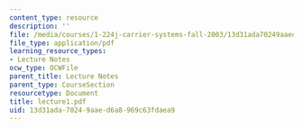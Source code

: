 ```yaml
---
content_type: resource
description: ''
file: /media/courses/1-224j-carrier-systems-fall-2003/13d31ada70249aaed6a8969c63fdaea9_lecture1.pdf
file_type: application/pdf
learning_resource_types:
- Lecture Notes
ocw_type: OCWFile
parent_title: Lecture Notes
parent_type: CourseSection
resourcetype: Document
title: lecture1.pdf
uid: 13d31ada-7024-9aae-d6a8-969c63fdaea9
---
```

